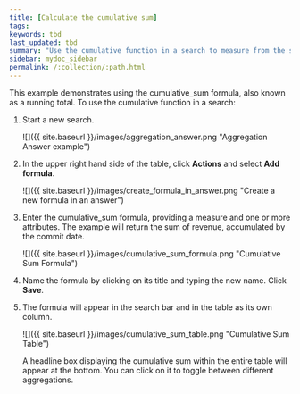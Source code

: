 ```yaml
---
title: [Calculate the cumulative sum]
tags:
keywords: tbd
last_updated: tbd
summary: "Use the cumulative function in a search to measure from the start of your data to the current point."
sidebar: mydoc_sidebar
permalink: /:collection/:path.html
---
```

This example demonstrates using the cumulative_sum formula, also known as a running total. To use the cumulative function in a search:

1. Start a new search.

     ![]({{ site.baseurl }}/images/aggregation_answer.png "Aggregation Answer example")

2. In the upper right hand side of the table, click **Actions** and select **Add formula**.

     ![]({{ site.baseurl }}/images/create_formula_in_answer.png "Create a new formula in an answer")

3. Enter the cumulative_sum formula, providing a measure and one or more attributes. The example will return the sum of revenue, accumulated by the commit date.

     ![]({{ site.baseurl }}/images/cumulative_sum_formula.png "Cumulative Sum Formula")

4. Name the formula by clicking on its title and typing the new name. Click **Save**.
5. The formula will appear in the search bar and in the table as its own column.

     ![]({{ site.baseurl }}/images/cumulative_sum_table.png "Cumulative Sum Table")

    A headline box displaying the cumulative sum within the entire table will appear at the bottom. You can click on it to toggle between different aggregations.
